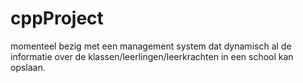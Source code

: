 # cppProject

momenteel bezig met een management system dat dynamisch al de informatie over de klassen/leerlingen/leerkrachten in een school kan opslaan.
